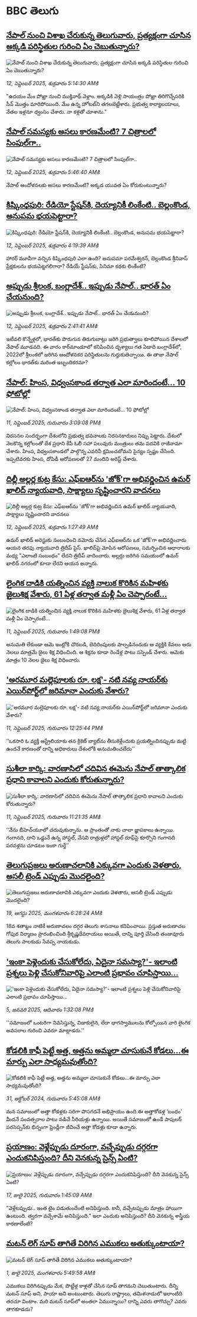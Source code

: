 # BBC తెలుగు## [నేపాల్ నుంచి విశాఖ చేరుకున్న తెలుగువారు, ప్రత్యక్షంగా చూసిన అక్కడి పరిస్థితుల గురించి ఏం చెబుతున్నారు? ](https://www.bbc.com/telugu/articles/cr4q2l5yg1vo?at_medium=RSS&at_campaign=rss?at_campaign=githubrss)![నేపాల్ నుంచి విశాఖ చేరుకున్న తెలుగువారు, ప్రత్యక్షంగా చూసిన అక్కడి పరిస్థితుల గురించి ఏం చెబుతున్నారు? ](https://ichef.bbci.co.uk/ace/ws/240/cpsprodpb/ae8c/live/171a20a0-8f96-11f0-8aff-712b773d3144.jpg)_12, సెప్టెంబర్ 2025, శుక్రవారం 5:14:30 AMకి_"ఉదయం మేం పోఖ్రా నుంచి ముక్తినాథ్ వెళ్లాం. అక్కడికి వెళ్లి సాయంత్రం పోఖ్రా తిరిగొచ్చేసరికి సీన్ మొత్తం మారిపోయింది. మేం ఉన్న హోటల్‌ని తగలబెట్టేశారు. ప్రభుత్వ కార్యాలయాలు, నేతల ఇళ్లనూ ధ్వంసం చేశారు. నా కళ్లతో చూశాను."## [నేపాల్‌ సమస్యకు అసలు కారణమేంటి? 7 చిత్రాలలో సింపుల్‌గా..](https://www.bbc.com/telugu/articles/cg5ed2dvey2o?at_medium=RSS&at_campaign=rss?at_campaign=githubrss)![నేపాల్‌ సమస్యకు అసలు కారణమేంటి? 7 చిత్రాలలో సింపుల్‌గా..](https://ichef.bbci.co.uk/ace/standard/240/cpsprodpb/b2b5/live/aa2f20c0-8fa0-11f0-9cf6-cbf3e73ce2b9.jpg)_12, సెప్టెంబర్ 2025, శుక్రవారం 5:46:40 AMకి_నేపాల్ ఆందోళనలకు అసలు కారణమేంటి? అక్కడ యువత ఏం కోరుకుంటున్నారు?## [కిష్కింధపురి: రేడియో స్టేషన్‌కి, దెయ్యానికీ లింకేంటి.. బెల్లంకొండ, అనుపమ భయపెట్టారా?](https://www.bbc.com/telugu/articles/c98e1dl5rw1o?at_medium=RSS&at_campaign=rss?at_campaign=githubrss)![కిష్కింధపురి: రేడియో స్టేషన్‌కి, దెయ్యానికీ లింకేంటి.. బెల్లంకొండ, అనుపమ భయపెట్టారా?](https://ichef.bbci.co.uk/ace/ws/240/cpsprodpb/d081/live/405389f0-8f8e-11f0-965e-3d9a26f202e5.png)_12, సెప్టెంబర్ 2025, శుక్రవారం 4:19:39 AMకి_హారర్ మూవీగా వచ్చిన కిష్కింధపురి ఎలా ఉంది? అనుపమా పరమేశ్వరన్, బెల్లంకొండ శ్రీనివాస్ ప్రేక్షకులను భయపెట్టగలిగారా? రేడియే స్టేషన్‌కు, సినిమా కథకు లింకేంటి?## [అప్పుడు శ్రీలంక, బంగ్లాదేశ్.. ఇప్పుడు నేపాల్.. భారత్ ఏం చేయనుంది?](https://www.bbc.com/telugu/articles/c8643npw84xo?at_medium=RSS&at_campaign=rss?at_campaign=githubrss)![అప్పుడు శ్రీలంక, బంగ్లాదేశ్.. ఇప్పుడు నేపాల్.. భారత్ ఏం చేయనుంది?](https://ichef.bbci.co.uk/ace/ws/240/cpsprodpb/45c2/live/67499cf0-8f18-11f0-84c8-99de564f0440.jpg)_12, సెప్టెంబర్ 2025, శుక్రవారం 2:41:41 AMకి_ఇటీవలి కొన్నేళ్లలో, భారత్‌కు పొరుగున తిరుగుబాట్లు జరిగి ప్రభుత్వాలు కూలిపోయిన దేశాలలో నేపాల్ మూడవది. ఈ వారం కాఠ్‌మాండూలో కనిపించిన దృశ్యాలు గత ఏడాది బంగ్లాదేశ్‌లో, 2022లో శ్రీలంకలో జరిగిన ఆందోళనకర పరిస్థితులను గుర్తుకుతెచ్చాయి. ఈ తాజా నేపాల్ కల్లోలం భారత్‌కు మరింత ఇబ్బందికరమా?## [నేపాల్: హింస, విధ్వంసకాండ తర్వాత ఎలా మారిందంటే... 10 ఫోటోల్లో ](https://www.bbc.com/telugu/articles/c3w5803n2j8o?at_medium=RSS&at_campaign=rss?at_campaign=githubrss)![నేపాల్: హింస, విధ్వంసకాండ తర్వాత ఎలా మారిందంటే... 10 ఫోటోల్లో ](https://ichef.bbci.co.uk/ace/standard/240/cpsprodpb/2708/live/d39b8f20-8f23-11f0-9cf6-cbf3e73ce2b9.jpg)_11, సెప్టెంబర్ 2025, గురువారం 3:09:08 PMకి_నిరసనల సందర్భంగా దేశంలోని ప్రభుత్వ భవనాలకు నిరసనకారులు నిప్పు పెట్టారు.
దేశంలో నెలకొన్న కల్లోలంతో దేశ ప్రధాని కేపీ ఓలీ సహా పలువురు మంత్రులు తమ పదవికి రాజీనామా చేశారు. హింస, విధ్వంసకాండలో పాల్గొన్న ఎవరినీ క్షమించబోమని సైన్యం స్పష్టం చేసింది. ఇప్పటివరకు హింస, దోపిడీ ఆరోపణలతో 27 మందిని అరెస్ట్ చేశారు.## [దిల్లీ అల్లర్ల కుట్ర కేసు: ఎఫ్‌ఐఆర్‌ను 'జోక్'గా అభివర్ణించిన ఉమర్ ఖాలిద్ న్యాయవాది, సాక్ష్యాలు సృష్టించారని వాదనలు](https://www.bbc.com/telugu/articles/cy7y5g721vdo?at_medium=RSS&at_campaign=rss?at_campaign=githubrss)![దిల్లీ అల్లర్ల కుట్ర కేసు: ఎఫ్‌ఐఆర్‌ను 'జోక్'గా అభివర్ణించిన ఉమర్ ఖాలిద్ న్యాయవాది, సాక్ష్యాలు సృష్టించారని వాదనలు](https://ichef.bbci.co.uk/ace/ws/240/cpsprodpb/a486/live/cb0528c0-87c7-11f0-9cf6-cbf3e73ce2b9.jpg)_12, సెప్టెంబర్ 2025, శుక్రవారం 1:27:49 AMకి_ఉమర్ ఖాలిద్ అరెస్టుకు సంబంధించి నమోదు చేసిన ఎఫ్‌ఐఆర్‌ను ఒక 'జోక్'గా అభివర్ణించారు ఆయన తరఫు న్యాయవాది త్రిదీప్ పైస్. ఖాలిద్‌పై మోపిన ఆరోపణలు, సమర్పించిన ఆధారాలకు మధ్య "ఎలాంటి సంబంధం" లేదని త్రిదీప్ వాదించారు. అల్లర్లు జరిగిన సమయంలో ఉమర్ ఖాలిద్ నగరంలో కూడా లేరని ఆయన అన్నారు.## [లైంగిక దాడికి యత్నించిన వ్యక్తి నాలుక కొరికిన మహిళకు జైలుశిక్ష వేశారు, 61 ఏళ్ల తర్వాత మళ్లీ ఏం చెప్పారంటే...](https://www.bbc.com/telugu/articles/cp8jq3r1lj6o?at_medium=RSS&at_campaign=rss?at_campaign=githubrss)![లైంగిక దాడికి యత్నించిన వ్యక్తి నాలుక కొరికిన మహిళకు జైలుశిక్ష వేశారు, 61 ఏళ్ల తర్వాత మళ్లీ ఏం చెప్పారంటే...](https://ichef.bbci.co.uk/ace/ws/240/cpsprodpb/d04e/live/aeeda8a0-8e3f-11f0-9cf6-cbf3e73ce2b9.jpg)_11, సెప్టెంబర్ 2025, గురువారం 1:49:08 PMకి_అనుమతి లేకుండా ఆమె ఇంట్లోకి చొరబడి, బెదిరింపులకు పాల్పడినందుకు ఆ వ్యక్తికి కేవలం ఆరు నెలలు మాత్రమే జైలు శిక్ష విధించింది. ఆ శిక్షను కూడా రెండేళ్ల పాటు సస్పెండ్ చేశారు. ఆమెకు మాత్రం 10 నెలల జైలు శిక్ష విధించారు.## ['అరమూర మల్లెపూలకు రూ. లక్ష'- నటి నవ్య నాయర్‌కు ఎయిర్‌పోర్ట్‌లో జరిమానా ఎందుకు వేశారు?](https://www.bbc.com/telugu/articles/cgl1yprg574o?at_medium=RSS&at_campaign=rss?at_campaign=githubrss)!['అరమూర మల్లెపూలకు రూ. లక్ష'- నటి నవ్య నాయర్‌కు ఎయిర్‌పోర్ట్‌లో జరిమానా ఎందుకు వేశారు?](https://ichef.bbci.co.uk/ace/standard/240/cpsprodpb/eb10/live/111d23e0-8f0b-11f0-b391-6936825093bd.jpg)_11, సెప్టెంబర్ 2025, గురువారం 12:25:44 PMకి_‘‘ఒకసారి ఓ వ్యక్తి ఆస్ట్రేలియాకు తన క్రికెట్ బ్యాట్‌ను తీసుకెళ్లేందుకు ప్రయత్నించినప్పుడు మట్టి ఉందనే కారణంతో దాన్ని అధికారులు దేశంలోకి అనుమతించలేదు’’## [సుశీలా కార్కి: వారణాసిలో చదివిన ఈమెను నేపాల్‌ తాత్కాలిక ప్రధాని కావాలని ఎందుకు కోరుతున్నారు?](https://www.bbc.com/telugu/articles/cp8wk1np2g1o?at_medium=RSS&at_campaign=rss?at_campaign=githubrss)![సుశీలా కార్కి: వారణాసిలో చదివిన ఈమెను నేపాల్‌ తాత్కాలిక ప్రధాని కావాలని ఎందుకు కోరుతున్నారు?](https://ichef.bbci.co.uk/ace/ws/240/cpsprodpb/256f/live/92b72650-8efa-11f0-ad1d-477615c292d0.jpg)_11, సెప్టెంబర్ 2025, గురువారం 11:21:35 AMకి_‘‘నేను బీహెచ్‌యూలో చదువుకున్నాను. ఆ ప్రాంతంతో నాకు చాలా జ్ఞాపకాలు ఉన్నాయి. గంగానది, దాని ఒడ్డునే ఉన్న హాస్టల్, వేసవి రాత్రుళ్లలో హాస్టల్ రూఫ్‌పై కూర్చొని గంగానది పరవళ్లను చూడటం ఇంకా గుర్తే’’## [తెలుగుప్రజలు అరుణాచలానికి ఎక్కువగా ఎందుకు వెళతారు, అసలీ ట్రెండ్ ఎప్పుడు మొదలైంది? ](https://www.bbc.com/telugu/articles/c8jp32zrzxpo?at_medium=RSS&at_campaign=rss?at_campaign=githubrss)![తెలుగుప్రజలు అరుణాచలానికి ఎక్కువగా ఎందుకు వెళతారు, అసలీ ట్రెండ్ ఎప్పుడు మొదలైంది? ](https://ichef.bbci.co.uk/ace/ws/240/cpsprodpb/cf2d/live/01932bf0-7d85-11f0-98a0-956f61945264.jpg)_19, ఆగస్టు 2025, మంగళవారం 6:28:24 AMకి_18వ శతాబ్దం నాటికే అరుణాచలం దగ్గర తెలుగు శాసనాలు కనిపించాయి. ప్రస్తుత అరుణాచల గోపుర నిర్మాణం ప్రారంభించింది శ్రీకృష్ణదేవరాయలు అయితే, దాన్ని పూర్తి చేసింది తంజావూరు తెలుగు పాలకుడు సేవప్ప నాయకుడు.## ['ఇంకా పెళ్లెందుకు చేసుకోలేదు, ఏదైనా సమస్యా?'- ఇలాంటి ప్రశ్నలు పెళ్లి చేసుకోనివారిపై ఎలాంటి ప్రభావం చూపిస్తాయి... ](https://www.bbc.com/telugu/articles/cgq1w3lz7yyo?at_medium=RSS&at_campaign=rss?at_campaign=githubrss)!['ఇంకా పెళ్లెందుకు చేసుకోలేదు, ఏదైనా సమస్యా?'- ఇలాంటి ప్రశ్నలు పెళ్లి చేసుకోనివారిపై ఎలాంటి ప్రభావం చూపిస్తాయి... ](https://ichef.bbci.co.uk/ace/ws/240/cpsprodpb/f6de/live/72c94a60-cb3e-11ef-87df-d575b9a434a4.jpg)_5, జనవరి 2025, ఆదివారం 1:32:08 PMకి_''సమాజంలో ఒంటరిగా నివసిస్తున్న, విడాకులైన, లేదా భాగస్వాములను కోల్పోయిన వారి లైంగిక అవసరాల గురించి ఎవరూ మాట్లాడరు.''## [కోడలికి కాఫీ పెట్టే అత్త, అత్తను అమ్మలా చూసుకునే కోడలు...ఈ మార్పు ఎలా సాధ్యమవుతోంది?](https://www.bbc.com/telugu/articles/c1l41zl8el2o?at_medium=RSS&at_campaign=rss?at_campaign=githubrss)![కోడలికి కాఫీ పెట్టే అత్త, అత్తను అమ్మలా చూసుకునే కోడలు...ఈ మార్పు ఎలా సాధ్యమవుతోంది?](https://ichef.bbci.co.uk/ace/ws/240/cpsprodpb/2b61/live/9176a6d0-8b0e-11ef-a81b-b1eda9741da3.jpg)_31, అక్టోబర్ 2024, గురువారం 5:45:08 AMకి_మన సమాజంలో అత్తా కోడళ్లకు సరిగా పొసగదనే అభిప్రాయం ఉంది.ఈ అత్తాకోడళ్ల ‘బంధం’ మీదనే సంవత్సరాల పాటు నడిచే సీరియళ్లు ఉన్నాయి. అయితే సమాజంలో ఉండే పాపులర్ పరసెప్సన్‌కు భిన్నంగా ఫ్రెండ్లీగా జీవించే అత్తా కోడళ్లు కూడా ఉన్నారు.## [ప్రయాణం: వెళ్లేప్పుడు దూరంగా, వచ్చేప్పుడు దగ్గరగా ఎందుకనిపిస్తుంది? దీని వెనకున్న సైన్స్ ఏంటి?](https://www.bbc.com/telugu/articles/c0l4y727n1jo?at_medium=RSS&at_campaign=rss?at_campaign=githubrss)![ప్రయాణం: వెళ్లేప్పుడు దూరంగా, వచ్చేప్పుడు దగ్గరగా ఎందుకనిపిస్తుంది? దీని వెనకున్న సైన్స్ ఏంటి?](https://ichef.bbci.co.uk/ace/ws/240/cpsprodpb/054c/live/6957c010-62b0-11f0-8e78-11023c48a856.png)_17, జులై 2025, గురువారం 1:45:09 AMకి_"వెళ్లేటప్పుడు.. ఇంత టైం పడుతుందేంటి అనిపిస్తుంది. కానీ, వచ్చేటప్పుడు మాత్రం హాయిగా ఉంటుంది. త్వరగా వచ్చేశామే అనిపిస్తుంది." ఇలా ఎందుకు అనిపిస్తుంది? దీని వెనకున్న శాస్త్రీయ కారణాలేంటి?## [మటన్ లెగ్ సూప్ తాగితే విరిగిన ఎముకలు అతుక్కుంటాయా?](https://www.bbc.com/telugu/articles/c0l4g92j8kzo?at_medium=RSS&at_campaign=rss?at_campaign=githubrss)![మటన్ లెగ్ సూప్ తాగితే విరిగిన ఎముకలు అతుక్కుంటాయా?](https://ichef.bbci.co.uk/ace/ws/240/cpsprodpb/b31e/live/cce532c0-6d41-11f0-9462-bb509dc78127.jpg)_1, జులై 2025, మంగళవారం 5:49:58 AMకి_ఎముకలు విరిగినప్పుడు మేక, పొట్టేళ్ల కాళ్లతో చేసిన సూప్ తాగమని చెబుతుంటారు. దీన్ని మటన్ సూప్ అని, పాయా అని అంటుంటారు. తెలుగు రాష్ట్రాలు, తమిళనాడులో ఇలాంటిది తరచూ వింటాం. మరి మటన్ సూప్‌లో అంతలా ఏమున్నాయి? దాన్ని ఎవరు తాగొచ్చు? ఎవరు తాగకూడదు?